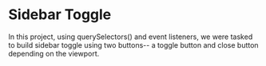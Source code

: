 # Sidebar Toggle

In this project, using querySelectors() and event listeners, we were tasked to build 
sidebar toggle using two buttons-- a toggle button and close button depending on the viewport.